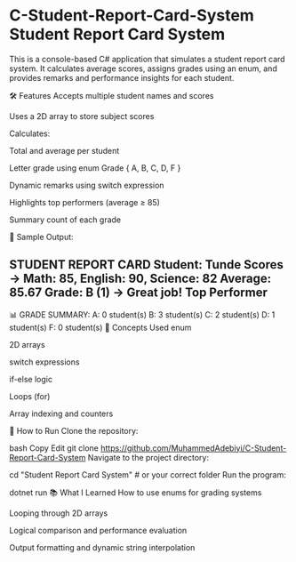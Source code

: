# C-Student-Report-Card-System Student Report Card System
This is a console-based C# application that simulates a student report card system. It calculates average scores, assigns grades using an enum, and provides remarks and performance insights for each student.

🛠️ Features
Accepts multiple student names and scores

Uses a 2D array to store subject scores

Calculates:

Total and average per student

Letter grade using enum Grade { A, B, C, D, F }

Dynamic remarks using switch expression

Highlights top performers (average ≥ 85)

Summary count of each grade

🧪 Sample Output:

STUDENT REPORT CARD
Student: Tunde
Scores -> Math: 85, English: 90, Science: 82
Average: 85.67
Grade: B (1) -> Great job!
Top Performer
----------------------------------------

📊 GRADE SUMMARY:
A: 0 student(s)
B: 3 student(s)
C: 2 student(s)
D: 1 student(s)
F: 0 student(s)
🧠 Concepts Used
enum

2D arrays

switch expressions

if-else logic

Loops (for)

Array indexing and counters

📁 How to Run
Clone the repository:

bash
Copy
Edit
git clone https://github.com/MuhammedAdebiyi/C-Student-Report-Card-System
Navigate to the project directory:

cd "Student Report Card System"  # or your correct folder
Run the program:

dotnet run
📚 What I Learned
How to use enums for grading systems

Looping through 2D arrays

Logical comparison and performance evaluation

Output formatting and dynamic string interpolation

